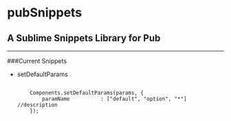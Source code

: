 # pubSnippets
## A Sublime Snippets Library for Pub

---------------------------------------

###Current Snippets

*	setDefaultParams

	<code>
		Components.setDefaultParams(params, {
			paramName          : ["default", "option", "*"] //description
		});
	</code>

